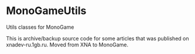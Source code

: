 # MonoGameUtils
Utils classes for MonoGame

This is archive/backup source code for some articles that was published on xnadev-ru.1gb.ru. Moved from XNA to MonoGame.